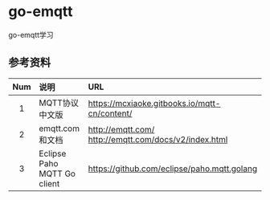 # go-emqtt
go-emqtt学习

## 参考资料

| Num       |      说明         | URL       |       
|   :----:  |:----             | :----      |
|1          |MQTT协议中文版      |https://mcxiaoke.gitbooks.io/mqtt-cn/content/ |
|2          |emqtt.com和文档     |http://emqtt.com/   http://emqtt.com/docs/v2/index.html|
|3          |Eclipse Paho MQTT Go client|https://github.com/eclipse/paho.mqtt.golang